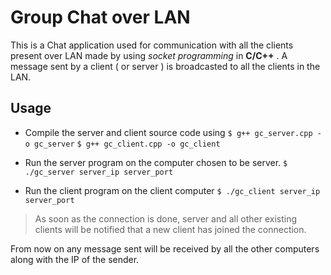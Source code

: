 # Group Chat over LAN

This is a Chat application used for communication with all the clients
present over LAN made by using *socket programming* in **C/C++** . A message sent by a client ( or server  ) is broadcasted 
to all the clients in the LAN.

## Usage

 - Compile the server and client source code using
    	`$ g++ gc_server.cpp -o gc_server`
	`$ g++ gc_client.cpp -o gc_client`
 
 - Run the server program on the computer chosen to be server.
	`$ ./gc_server server_ip server_port`
 
 - Run the client program on the client computer
	`$ ./gc_client server_ip server_port`
 
> As soon as the connection is done, server and all other existing clients will be notified that a new client has joined the connection.
  
  From now on any message sent will be received by all the other computers
  along with the IP of the sender.
